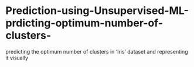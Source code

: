 # Prediction-using-Unsupervised-ML-prdicting-optimum-number-of-clusters-
predicting the optimum number of clusters in ‘Iris’ dataset and representing it visually
